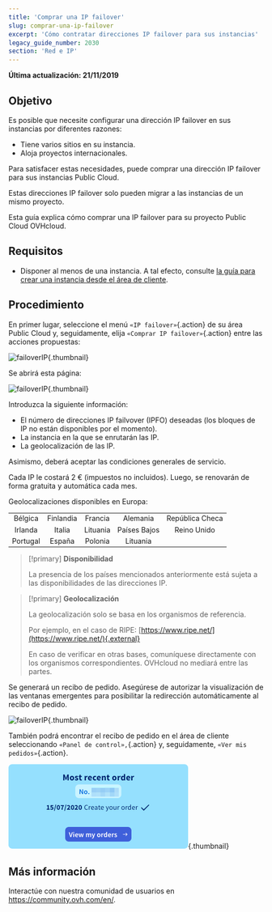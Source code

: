 ```yaml
---
title: 'Comprar una IP failover'
slug: comprar-una-ip-failover
excerpt: 'Cómo contratar direcciones IP failover para sus instancias'
legacy_guide_number: 2030
section: 'Red e IP'
---
```


**Última actualización: 21/11/2019**

## Objetivo

Es posible que necesite configurar una dirección IP failover en sus instancias por diferentes razones:

- Tiene varios sitios en su instancia.
- Aloja proyectos internacionales.

Para satisfacer estas necesidades, puede comprar una dirección IP failover para sus instancias Public Cloud.

Estas direcciones IP failover solo pueden migrar a las instancias de un mismo proyecto.

Esta guía explica cómo comprar una IP failover para su proyecto Public Cloud OVHcloud.


## Requisitos
- Disponer al menos de una instancia. A tal efecto, consulte [la guía para crear una instancia desde el área de cliente](../crear_una_instancia_desde_el_area_de_cliente_de_ovh/).

## Procedimiento

En primer lugar, seleccione el menú `«IP failover»`{.action} de su área Public Cloud y, seguidamente, elija `«Comprar IP failover»`{.action} entre las acciones propuestas:

![failoverIP](images/buyfailoverip1.png){.thumbnail}

Se abrirá esta página:

![failoverIP](images/buyfailoverip2.png){.thumbnail}

Introduzca la siguiente información:

* El número de direcciones IP failvover (IPFO) deseadas (los bloques de IP no están disponibles por el momento).
* La instancia en la que se enrutarán las IP.
* La geolocalización de las IP.

Asimismo, deberá aceptar las condiciones generales de servicio.

Cada IP le costará 2 € (impuestos no incluidos). Luego, se renovarán de forma gratuita y automática cada mes.

Geolocalizaciones disponibles en Europa:

|          |          |          |           |                    |
|:--------:|:--------:|:--------:|:---------:|:------------------:|
| Bélgica | Finlandia |  Francia  | Alemania | República Checa |
|  Irlanda |  Italia  | Lituania |  Países Bajos |     Reino Unido    |
| Portugal |  España |  Polonia |  Lituania |                    |


> [!primary] **Disponibilidad**
> 
> La presencia de los países mencionados anteriormente
> está sujeta a las disponibilidades de las direcciones IP.
> 

> [!primary] **Geolocalización**
>
> La geolocalización solo se basa en los organismos de referencia.
> 
> Por ejemplo, en el caso de RIPE: [https://www.ripe.net/](https://www.ripe.net/){.external}
>
> En caso de verificar en otras bases, comuníquese directamente con los organismos correspondientes. OVHcloud no mediará entre las partes.

Se generará un recibo de pedido. Asegúrese de autorizar la visualización de las ventanas emergentes para posibilitar la redirección automáticamente al recibo de pedido.

![failoverIP](images/buyfailoverip3.png){.thumbnail}

También podrá encontrar el recibo de pedido en el área de cliente seleccionando `«Panel de control»,`{.action} y, seguidamente, `«Ver mis pedidos»`{.action}.

![failoverIP](images/buyfailoverip4_2020.png){.thumbnail}

## Más información

Interactúe con nuestra comunidad de usuarios en <https://community.ovh.com/en/>.
